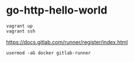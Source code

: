 # go-http-hello-world

```
vagrant up
vagrant ssh
```
https://docs.gitlab.com/runner/register/index.html

```
usermod -aG docker gitlab-runner
```
